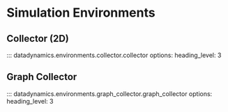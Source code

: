 # Simulation Environments

## Collector (2D)

::: datadynamics.environments.collector.collector
    options:
        heading_level: 3

## Graph Collector

::: datadynamics.environments.graph_collector.graph_collector
    options:
        heading_level: 3
